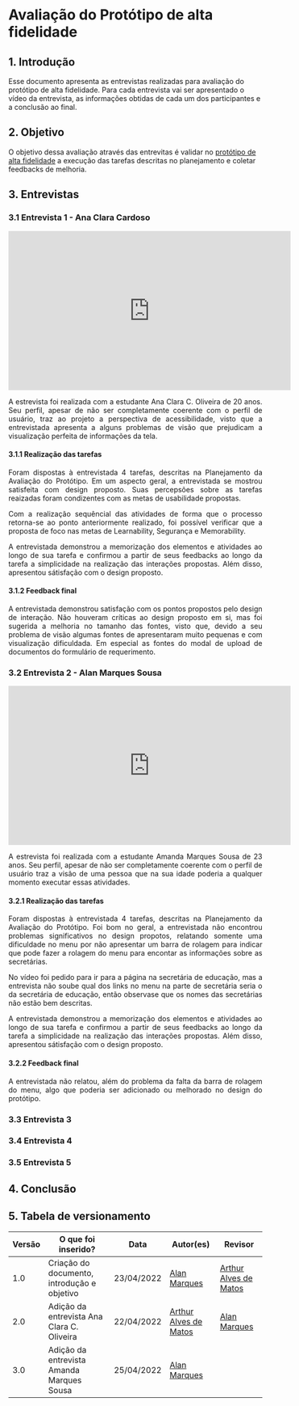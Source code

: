 # Avaliação do Protótipo de alta fidelidade

## 1. Introdução
  Esse documento apresenta as entrevistas realizadas para avaliação do protótipo de alta fidelidade. Para cada entrevista vai ser apresentado o vídeo da entrevista, as informações obtidas de cada um dos participantes e a conclusão ao final.
## 2. Objetivo
  O objetivo dessa avaliação através das entrevitas é validar no <a href="https://interacao-humano-computador.github.io/2021.2-PrefeituraMunicipalItabuna/#/./design-avaliacao-desenvolvimento/nivel-3/prototipo-alta">protótipo de alta fidelidade</a> a execução das tarefas descritas no planejamento e coletar feedbacks de melhoria.

## 3. Entrevistas

### 3.1 Entrevista 1 - Ana Clara Cardoso

<iframe width="560" height="315" src="https://www.youtube.com/embed/mQejcTHbpT0" title="YouTube video player" frameborder="0" allow="accelerometer; autoplay; clipboard-write; encrypted-media; gyroscope; picture-in-picture" allowfullscreen></iframe>

<p align='justify'>
  A estrevista foi realizada com a estudante Ana Clara C. Oliveira de 20 anos. Seu perfil, apesar de não ser completamente coerente com o perfil de usuário, traz ao projeto a perspectiva de acessibilidade, visto que a entrevistada apresenta a alguns problemas de visão que prejudicam a visualização perfeita de informações da tela.
</p>

#### 3.1.1 Realização das tarefas
<p align='justify'>
  Foram dispostas à entrevistada 4 tarefas, descritas na Planejamento da Avaliação do Protótipo. Em um aspecto geral, a entrevistada se mostrou satisfeita com design proposto. Suas percepsões sobre as tarefas reaizadas foram condizentes com as metas de usabilidade propostas.
</p>
<p align='justify'>
  Com a realização sequêncial das atividades de forma que o processo retorna-se ao ponto anteriormente realizado, foi possível verificar que a proposta de foco nas metas de Learnability, Segurança e Memorability.
</p>
<p align='justify'>
  A entrevistada demonstrou a memorização dos elementos e atividades ao longo de sua tarefa e confirmou a partir de seus feedbacks ao longo da tarefa a simplicidade na realização das interações propostas. Além disso, apresentou sátisfação com o design proposto.
</p>

#### 3.1.2 Feedback final
<p align='justify'>
  A entrevistada demonstrou satisfação com os pontos propostos pelo design de interação. Não houveram críticas ao design proposto em si, mas foi sugerida a melhoria no tamanho das fontes, visto que, devido a seu problema de visão algumas fontes de apresentaram muito pequenas e com visualização dificuldada. Em especial as fontes do modal de upload de documentos do formulário de requerimento.
</p>

### 3.2 Entrevista 2 - Alan Marques Sousa
  <iframe width="560" height="315" src="https://www.youtube.com/embed/NobpJd-_7tg" title="YouTube video player" frameborder="0" allow="accelerometer; autoplay; clipboard-write; encrypted-media; gyroscope; picture-in-picture" allowfullscreen></iframe>
  <p align='justify'>
    A estrevista foi realizada com a estudante Amanda Marques Sousa de 23 anos. Seu perfil, apesar de não ser completamente coerente com o perfil de usuário traz a visão de uma pessoa que na sua idade poderia a qualquer momento executar essas atividades.
  </p>

#### 3.2.1 Realização das tarefas
<p align='justify'>
  Foram dispostas à entrevistada 4 tarefas, descritas na Planejamento da Avaliação do Protótipo. Foi bom no geral, a entrevistada não encontrou problemas significativos no design propotos, relatando somente uma dificuldade no menu por não apresentar um barra de rolagem para indicar que pode fazer a rolagem do menu para encontar as informações sobre as secretárias.
</p>
<p align='justify'>
  No vídeo foi pedido para ir para a página na secretária de educação, mas a entrevista não soube qual dos links no menu na parte de secretária seria o da secretária de educação, então observase que os nomes das secretárias não estão bem descritas.
</p>

<p align='justify'>
  A entrevistada demonstrou a memorização dos elementos e atividades ao longo de sua tarefa e confirmou a partir de seus feedbacks ao longo da tarefa a simplicidade na realização das interações propostas. Além disso, apresentou sátisfação com o design proposto.
</p>

#### 3.2.2 Feedback final
<p align='justify'>
  A entrevistada não relatou, além do problema da falta da barra de rolagem do menu, algo que poderia ser adicionado ou melhorado no design do protótipo.
</p>

### 3.3 Entrevista 3
### 3.4 Entrevista 4
### 3.5 Entrevista 5

## 4. Conclusão

## 5. Tabela de versionamento
Versão |  O que foi inserido? | Data | Autor(es)| Revisor
---- |----- | ---- | ---- | ----
1.0 | Criação do documento, introdução e objetivo |23/04/2022| [Alan Marques](https://github.com/alan-ms) | [Arthur Alves de Matos](https://github.com/Arthur-Gaudium)
2.0 | Adição da entrevista Ana Clara C. Oliveira |22/04/2022| [Arthur Alves de Matos](https://github.com/Arthur-Gaudium) | [Alan Marques](https://github.com/alan-ms)
3.0 | Adição da entrevista Amanda Marques Sousa |25/04/2022| [Alan Marques](https://github.com/alan-ms) |